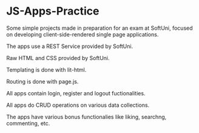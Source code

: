 # JS-Apps-Practice

Some simple projects made in preparation for an exam at SoftUni, focused on developing client-side-rendered single page applications.

The apps use a REST Service provided by SoftUni.

Raw HTML and CSS provided by SoftUni.

Templating is done with lit-html.

Routing is done with page.js.

All apps contain login, register and logout fuctionalities.

All apps do CRUD operations on various data collections.

The apps have various bonus functionalies like liking, searchng, commenting, etc.

